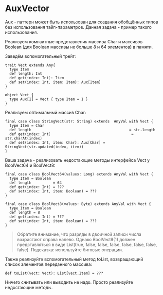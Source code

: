 # AuxVector

Aux - паттерн может быть использован для создания обобщённых типов без использования тайп-параметров. Данная задача - пример такого использования.  
  
Реализуем компактные представления массива Char и массивов Boolean (для Boolean массивы не больше 8 и 64 элементов) в памяти.  
  
Заведём вспомогательный трейт:  
```
trait Vect extends Any{ 
  type Item 
  def length: Int 
  def get(index: Int): Item 
  def set(index: Int, item: Item): Aux[Item] 
} 

object Vect {   
  type Aux[I] = Vect { type Item = I } 
}
```
Реализуем оптимальный массив Char:
```
final case class StringVect(str: String) extends  AnyVal with Vect {
  type Item = Char
  def length                                             = str.length
  def get(index: Int)                                     = str.charAt(index)
  def set(index: Int, item: Char): Aux[Char] = StringVect(str.updated(index, item))
}
```
Ваша задача - реализовать недостающие методы интерфейса Vect у BoolVect64 и BoolVect8:
```
final case class BoolVect64(values: Long) extends AnyVal with Vect {
  type Item = Boolean
  def length          = 64
  def get(index: Int) = ???
  def set(index: Int, item: Boolean) = ???
}

final case class BoolVect8(values: Byte) extends AnyVal with Vect {
  type Item = Boolean
  def length = 8
  def get(index: Int) = ???
  def set(index: Int, item: Boolean) = ???
}
```
> Обратите внимание, что разряды в двоичной записи числа возрастают справа налево. Однако BoolVect8(1) должен представляться в виде List(true, false, false, false, false, false, false, false).
Подсказка: используйте битовые операции.

Также реализуйте вспомогательный  метод toList, возвращающий список элементов переданного массива:
```
def toList(vect: Vect): List[vect.Item] = ???
```
Ничего считывать или выводить не надо. Просто реализуйте недостающие методы.